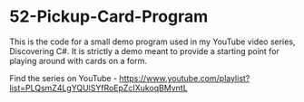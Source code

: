 # 52-Pickup-Card-Program
This is the code for a small demo program used in my YouTube video series, Discovering C#.  It is strictly a demo meant to provide a starting point for playing around with cards on a form.

Find the series on YouTube - https://www.youtube.com/playlist?list=PLQsmZ4LgYQUlSYfRoEpZcIXukoqBMvntL
